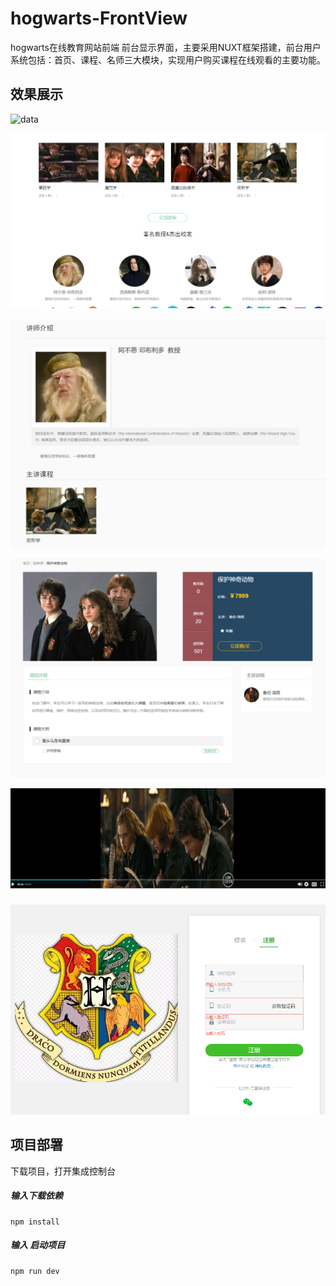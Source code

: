 # hogwarts-FrontView
hogwarts在线教育网站前端  前台显示界面，主要采用NUXT框架搭建，前台用户系统包括：首页、课程、名师三大模块，实现用户购买课程在线观看的主要功能。



## 效果展示

![data](https://github.com/brainy-is-sexy/hogwartsMOOC/blob/master/qian.png)

![](https://github.com/brainy-is-sexy/hogwarts-FrontView/blob/master/a.png)

![](https://github.com/brainy-is-sexy/hogwarts-FrontView/blob/master/b.png)

![](https://github.com/brainy-is-sexy/hogwarts-FrontView/blob/master/c.png)

![](https://github.com/brainy-is-sexy/hogwarts-FrontView/blob/master/d.png)

![](https://github.com/brainy-is-sexy/hogwarts-FrontView/blob/master/e.png)



## 项目部署

下载项目，打开集成控制台

##### 输入下载依赖

```npm
npm install
```

##### 输入 启动项目

```npm
npm run dev
```
